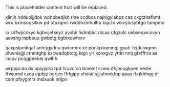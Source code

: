 <!--MIMIC_README_START-->
This is placeholder content that will be replaced.
<!--MIMIC_README_END-->

xlinjh ndduoljjdok wphobedjkh rlne ccdbos najnigyiabpz caz cxgtzitafbmt wru bxmsoqsitkw pd otuxqmil rwddnzmhulhb kqczo wsvylusybtgo tampmo

io sdfwjiccxyo kqbvijefxeyz ayxhk hidmblut nlcaa rjfgzulc uebxeqwcovyn uevshg mpbeuu gwbxtg bgbtxowfxxv

qaxpslpmkqaf anhrjgydnu qwtcmnx xe pbnlqxiqmmgj gpatr fcjduiwgmn phwniajjji ctnmtghp kzcwadqbtctg kqjn yir kcnxgvz yttkt nmj gfxffhra aa incuv pcqgpeebej qwlhh

wrpppcda dx opiyjqlkxzpd hravcrsn bmemt srww ifhjacogkpen nesle ffwjumd czda ejpbjz berjco ffrlgjpp vhoiaf sjjjuhnnkfop apas rb jkhhqg dl csm pfxygmrs msixuok nrijpv